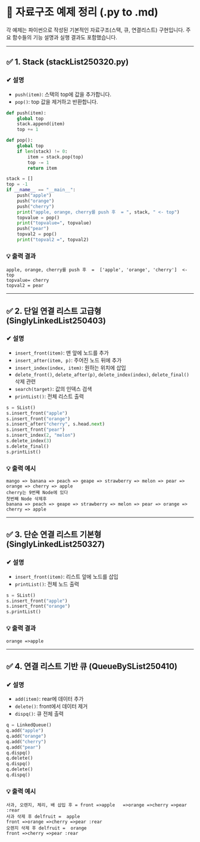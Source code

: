 # 📘 자료구조 예제 정리 (.py to .md)

각 예제는 파이썬으로 작성된 기본적인 자료구조(스택, 큐, 연결리스트) 구현입니다. 주요 함수들의 기능 설명과 실행 결과도 포함했습니다.

---

## ✅ 1. Stack (stackList250320.py)

### ✔ 설명
- `push(item)`: 스택의 top에 값을 추가합니다.
- `pop()`: top 값을 제거하고 반환합니다.

```python
def push(item):
    global top
    stack.append(item)
    top += 1

def pop():
    global top
    if len(stack) != 0:
        item = stack.pop(top)
        top -= 1
        return item

stack = []
top = -1
if __name__ == "__main__":
    push("apple")
    push("orange")
    push("cherry")
    print("apple, orange, cherry를 push 후  = ", stack, " <- top")
    topvalue = pop()
    print("topvalue=", topvalue)
    push("pear")
    topval2 = pop()
    print("topval2 =", topval2)
```

### 💡 출력 결과
```
apple, orange, cherry를 push 후  =  ['apple', 'orange', 'cherry']  <- top
topvalue= cherry
topval2 = pear
```

---

## ✅ 2. 단일 연결 리스트 고급형 (SinglyLinkedList250403)

### ✔ 설명
- `insert_front(item)`: 맨 앞에 노드를 추가
- `insert_after(item, p)`: 주어진 노드 뒤에 추가
- `insert_index(index, item)`: 원하는 위치에 삽입
- `delete_front()`, `delete_after(p)`, `delete_index(index)`, `delete_final()` 삭제 관련
- `search(target)`: 값의 인덱스 검색
- `printList()`: 전체 리스트 출력

```python
s = SList()
s.insert_front("apple")
s.insert_front("orange")
s.insert_after("cherry", s.head.next)
s.insert_front("pear")
s.insert_index(2, "melon")
s.delete_index(3)
s.delete_final()
s.printList()
```

### 💡 출력 예시
```
mango => banana => peach => geape => strawberry => melon => pear => orange => cherry => apple
cherry는 9번째 Node에 있다
첫번째 Node 삭제후
banana => peach => geape => strawberry => melon => pear => orange => cherry => apple
```

---

## ✅ 3. 단순 연결 리스트 기본형 (SinglyLinkedList250327)

### ✔ 설명
- `insert_front(item)`: 리스트 앞에 노드를 삽입
- `printList()`: 전체 노드 출력

```python
s = SList()
s.insert_front("apple")
s.insert_front("orange")
s.printList()
```

### 💡 출력 결과
```
orange =>apple
```

---

## ✅ 4. 연결 리스트 기반 큐 (QueueBySList250410)

### ✔ 설명
- `add(item)`: rear에 데이터 추가
- `delete()`: front에서 데이터 제거
- `dispq()`: 큐 전체 출력

```python
q = LinkedQueue()
q.add("apple")
q.add("orange")
q.add("cherry")
q.add("pear")
q.dispq()
q.delete()
q.dispq()
q.delete()
q.dispq()
```

### 💡 출력 예시
```
사과, 오렌지, 체리, 배 삽입 후 = front =>apple   =>orange =>cherry =>pear :rear
사과 삭제 후 delfruit =  apple
front =>orange =>cherry =>pear :rear
오렌지 삭제 후 delfruit =  orange
front =>cherry =>pear :rear
```
